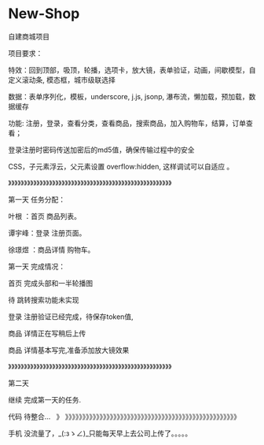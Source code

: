 # New-Shop

自建商城项目

项目要求：

特效：回到顶部，吸顶，轮播，选项卡，放大镜，表单验证，动画，间歇模型，自定义滚动条, 模态框，城市级联选择

数据：表单序列化，模板，underscore, j.js, jsonp, 瀑布流，懒加载，预加载，数据缓存 

功能: 注册，登录，查看分类，查看商品，搜索商品，加入购物车，结算，订单查看； 

登录注册时密码传送加密后的md5值，确保传输过程中的安全 

CSS，子元素浮云，父元素设置 overflow:hidden, 这样调试可以自适应 。

》》》》》》》》》》》》》》》》》》》》》》》》》》》》》》》》》》》》》》》》》》》》》》》》》》》》 

第一天 任务分配：

叶根 ：首页 商品列表。

谭宇峰：登录 注册页面。

徐璟煜 ：商品详情 购物车。

第一天 完成情况：

首页 完成头部和一半轮播图

待 跳转搜索功能未实现

登录 注册验证已经完成，待保存token值,

商品 详情正在写稍后上传

商品 详情基本写完,准备添加放大镜效果

》》》》》》》》》》》》》》》》》》》》》》》》》》》》》》》》》》》》》》》》》》》》》》》》》》》》

第二天 

继续 完成第一天的任务.

代码 待整合...
 
》 》》》》》》》》》》》》》》》》》》》》》》》》》》》》》》》》》》》》》》》》》》》》》》》》》》

手机 没流量了，_(:зゝ∠)_只能每天早上去公司上传了。。。。。
